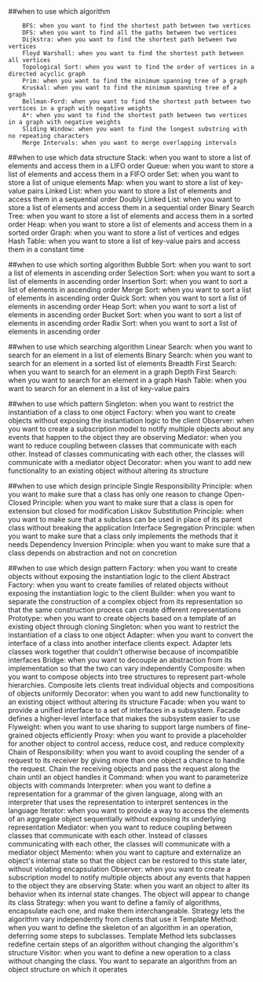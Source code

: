 ##when to use which algorithm
        
        BFS: when you want to find the shortest path between two vertices
        DFS: when you want to find all the paths between two vertices
        Dijkstra: when you want to find the shortest path between two vertices
        Floyd Warshall: when you want to find the shortest path between all vertices
        Topological Sort: when you want to find the order of vertices in a directed acyclic graph
        Prim: when you want to find the minimum spanning tree of a graph
        Kruskal: when you want to find the minimum spanning tree of a graph
        Bellman-Ford: when you want to find the shortest path between two vertices in a graph with negative weights
        A*: when you want to find the shortest path between two vertices in a graph with negative weights
        Sliding Window: when you want to find the longest substring with no repeating characters
        Merge Intervals: when you want to merge overlapping intervals
        
##when to use which data structure
        Stack: when you want to store a list of elements and access them in a LIFO order
        Queue: when you want to store a list of elements and access them in a FIFO order
        Set: when you want to store a list of unique elements
        Map: when you want to store a list of key-value pairs
        Linked List: when you want to store a list of elements and access them in a sequential order
        Doubly Linked List: when you want to store a list of elements and access them in a sequential order
        Binary Search Tree: when you want to store a list of elements and access them in a sorted order
        Heap: when you want to store a list of elements and access them in a sorted order
        Graph: when you want to store a list of vertices and edges
        Hash Table: when you want to store a list of key-value pairs and access them in a constant time
        
##when to use which sorting algorithm
        Bubble Sort: when you want to sort a list of elements in ascending order
        Selection Sort: when you want to sort a list of elements in ascending order
        Insertion Sort: when you want to sort a list of elements in ascending order
        Merge Sort: when you want to sort a list of elements in ascending order
        Quick Sort: when you want to sort a list of elements in ascending order
        Heap Sort: when you want to sort a list of elements in ascending order
        Bucket Sort: when you want to sort a list of elements in ascending order
        Radix Sort: when you want to sort a list of elements in ascending order
        
##when to use which searching algorithm
        Linear Search: when you want to search for an element in a list of elements
        Binary Search: when you want to search for an element in a sorted list of elements
        Breadth First Search: when you want to search for an element in a graph
        Depth First Search: when you want to search for an element in a graph
        Hash Table: when you want to search for an element in a list of key-value pairs
        
##when to use which pattern
        Singleton: when you want to restrict the instantiation of a class to one object
        Factory: when you want to create objects without exposing the instantiation logic to the client
        Observer: when you want to create a subscription model to notify multiple objects about any events that happen to the object they are observing
        Mediator: when you want to reduce coupling between classes that communicate with each other. Instead of classes communicating with each other, the classes will communicate with a mediator object
        Decorator: when you want to add new functionality to an existing object without altering its structure
        
##when to use which design principle
        Single Responsibility Principle: when you want to make sure that a class has only one reason to change
        Open-Closed Principle: when you want to make sure that a class is open for extension but closed for modification
        Liskov Substitution Principle: when you want to make sure that a subclass can be used in place of its parent class without breaking the application
        Interface Segregation Principle: when you want to make sure that a class only implements the methods that it needs
        Dependency Inversion Principle: when you want to make sure that a class depends on abstraction and not on concretion
        
##when to use which design pattern
        Factory: when you want to create objects without exposing the instantiation logic to the client
        Abstract Factory: when you want to create families of related objects without exposing the instantiation logic to the client
        Builder: when you want to separate the construction of a complex object from its representation so that the same construction process can create different representations
        Prototype: when you want to create objects based on a template of an existing object through cloning
        Singleton: when you want to restrict the instantiation of a class to one object
        Adapter: when you want to convert the interface of a class into another interface clients expect. Adapter lets classes work together that couldn't otherwise because of incompatible interfaces
        Bridge: when you want to decouple an abstraction from its implementation so that the two can vary independently
        Composite: when you want to compose objects into tree structures to represent part-whole hierarchies. Composite lets clients treat individual objects and compositions of objects uniformly
        Decorator: when you want to add new functionality to an existing object without altering its structure
        Facade: when you want to provide a unified interface to a set of interfaces in a subsystem. Facade defines a higher-level interface that makes the subsystem easier to use
        Flyweight: when you want to use sharing to support large numbers of fine-grained objects efficiently
        Proxy: when you want to provide a placeholder for another object to control access, reduce cost, and reduce complexity
        Chain of Responsibility: when you want to avoid coupling the sender of a request to its receiver by giving more than one object a chance to handle the request. Chain the receiving objects and pass the request along the chain until an object handles it
        Command: when you want to parameterize objects with commands
        Interpreter: when you want to define a representation for a grammar of the given language, along with an interpreter that uses the representation to interpret sentences in the language
        Iterator: when you want to provide a way to access the elements of an aggregate object sequentially without exposing its underlying representation
        Mediator: when you want to reduce coupling between classes that communicate with each other. Instead of classes communicating with each other, the classes will communicate with a mediator object
        Memento: when you want to capture and externalize an object's internal state so that the object can be restored to this state later, without violating encapsulation
        Observer: when you want to create a subscription model to notify multiple objects about any events that happen to the object they are observing
        State: when you want an object to alter its behavior when its internal state changes. The object will appear to change its class
        Strategy: when you want to define a family of algorithms, encapsulate each one, and make them interchangeable. Strategy lets the algorithm vary independently from clients that use it
        Template Method: when you want to define the skeleton of an algorithm in an operation, deferring some steps to subclasses. Template Method lets subclasses redefine certain steps of an algorithm without changing the algorithm's structure
        Visitor: when you want to define a new operation to a class without changing the class. You want to separate an algorithm from an object structure on which it operates
        
        
        